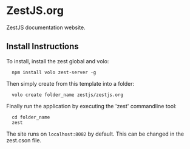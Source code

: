 ZestJS.org
===

ZestJS documentation website.

Install Instructions
---

To install, install the zest global and volo:

```
  npm install volo zest-server -g
```

Then simply create from this template into a folder:

```
  volo create folder_name zestjs/zestjs.org
```

Finally run the application by executing the 'zest' commandline tool:

```
  cd folder_name
  zest
```

The site runs on `localhost:8082` by default. This can be changed in the zest.cson file.
